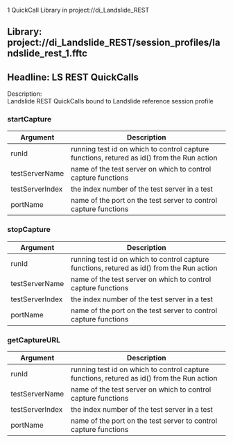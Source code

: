 1 QuickCall Library in project://di_Landslide_REST
## Library: project://di_Landslide_REST/session_profiles/landslide_rest_1.fftc
## Headline: LS REST QuickCalls
Description:  
Landslide REST QuickCalls bound to Landslide reference session profile  
  
### startCapture

Argument | Description
------------ | -------------
runId | running test id on which to control capture functions, retured as id() from the Run action
testServerName | name of the test server on which to control capture functions
testServerIndex | the index number of the test server in a test
portName | name of the port on the test server to control capture functions
### stopCapture

Argument | Description
------------ | -------------
runId | running test id on which to control capture functions, retured as id() from the Run action
testServerName | name of the test server on which to control capture functions
testServerIndex | the index number of the test server in a test
portName | name of the port on the test server to control capture functions
### getCaptureURL

Argument | Description
------------ | -------------
runId | running test id on which to control capture functions, retured as id() from the Run action
testServerName | name of the test server on which to control capture functions
testServerIndex | the index number of the test server in a test
portName | name of the port on the test server to control capture functions
